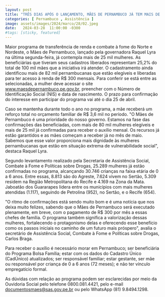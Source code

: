 ```yaml
---
layout: post
title: "TRÊS DIAS APÓS O LANÇAMENTO, MÃES DE PERNAMBUCO JÁ TEM MAIS DE 25 MIL MULHERES CONFIRMADAS NO PROGRAMA"
categories: [ Pernambuco , Assistência ]
image: assets/images/2024/marco/28/02.jpeg
date:   2024-03-28  11:00:00 -0300
#tags: [sticky, featured]
---
```

Maior programa de transferência de renda e combate à fome do Norte e Nordeste, o Mães de Pernambuco, lançado pela governadora Raquel Lyra na última segunda-feira, já contempla mais de 25 mil mulheres. As beneficiárias que tiveram seus cadastros liberados representam 25,2% do total de 100 mil mães que a iniciativa irá atender. O cadastramento ainda identificou mais de 82 mil pernambucanas que estão elegíveis e liberadas para ter acesso à renda de R$ 300 mensais. Para conferir se está entre as selecionadas, a mulher deve acessar o site www.maesdepernambuco.pe.gov.br, preencher com o Número de Identificação Social (NIS) e data de nascimento. O prazo para confirmação do interesse em participar do programa vai até o dia 25 de abril.

Caso se mantenha durante todo o ano no programa, a mãe receberá um reforço total no orçamento familiar de R$ 3,6 mil no período. "O Mães de Pernambuco é uma prioridade do nosso governo. Estamos na fase das confirmações das beneficiadas, com mais de 80 mil mulheres elegíveis e mais de 25 mil já confirmadas para receber o auxílio mensal. Os recursos já estão garantidos e as mães começam a receber já no mês de maio. Sabemos que esse valor proporciona mais dignidade às mulheres pernambucanas que estão em situação extrema de vulnerabilidade social", destaca Raquel Lyra.

Segundo levantamento realizado pela Secretaria de Assistência Social, Combate à Fome e Políticas sobre Drogas, 25.289 mulheres já estão confirmadas no programa, alcançando 30.746 crianças na faixa etária de 0 a 6 anos. Entre essas, 8.813 são do Agreste, 7.624 vivem no Sertão, 5.309 residem na Região Metropolitana do Recife e 4.169 na Zona da Mata. Jaboatão dos Guararapes lidera entre os municípios com mais mulheres atendidas (1.117), seguindo de Petrolina (952), no Sertão, e o Recife (654).

"O ritmo de confirmações está sendo muito bom e é uma notícia que nos deixa muito felizes, sabendo que o Mães de Pernambuco será executado plenamente, em breve, com o pagamento de R$ 300 por mês a essas chefes de família. O programa também significa a valorização dessas mulheres, fortalecendo o protagonismo delas e oferecendo esse benefício como os passos iniciais no caminho de um futuro mais próspero", avalia o secretário de Assistência Social, Combate à Fome e Políticas sobre Drogas, Carlos Braga.

Para receber o auxílio é necessário morar em Pernambuco; ser beneficiária do Programa Bolsa Família; estar com os dados do Cadastro Único (CadÚnico) atualizados; ser responsável familiar; estar gestante, ser mãe ou responsável por criança de 0 a 6 anos (72 meses);  e não ter vínculo empregatício formal.

As dúvidas com relação ao programa podem ser esclarecidas por meio da Ouvidoria Social pelo telefone 0800.081.4421, pelo e-mail documentosmaes@sas.gov.pe.br ou pelo WhatsApp (81) 9.8494.1298.
